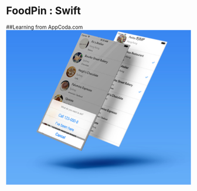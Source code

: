 # FoodPin : Swift
##Learning from AppCoda.com
![screenshot](https://github.com/kennybatista/FoodPin/blob/master/screenshot.png)
